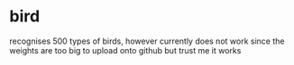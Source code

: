# bird
recognises 500 types of birds, however currently does not work since the weights are too big to upload onto github but trust me it works
